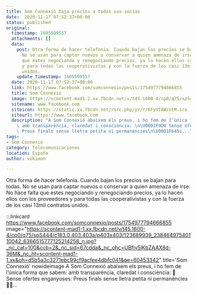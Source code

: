 ```yaml
---
title: Som Connexió baja precios a todas sus socias
date:  2020-11-17 07:52:37+00:00
status: published
original:
  timestamp: 1605599557
  attachments: []
  data:
    post: Otra forma de hacer telefonia. Cuando bajan los precios se bajan para todas.
      No se usan para captar nuevos o conservar a quien amenaza de irse. No hace falta
      que estes negociando y renegociando precios, ya lo hacen ellos con los proveedores
      y para todas las cooperativistas y con la fuerza de los casi 13mil contratos
      unidos.
    update_timestamp: 1605599557
  date: 2020-11-17 07:52:37+00:00
  link: https://www.facebook.com/somconnexio/posts/1754977794666855
  title: Som Connexió
  image: https://scontent-mad1-1.xx.fbcdn.net/v/t45.1600-4/cp0/q75/spS444/c183.0.403.403a/p403x403/123689939_23846497540110042_6366515777125214258_n.jpg?_nc_cat=100&ccb=2&_nc_sid=67cdda&_nc_ohc=UBfjy5lKbZAAX8d-36M&_nc_ht=scontent-mad1-1.xx&oh=d5b5a3c3271ebc99cf9acfee4dbfc041&oe=60453342
  sitename: www.facebook.com
  siteicon: https://static.xx.fbcdn.net/rsrc.php/yz/r/KFyVIAWzntM.ico
  siteurl: https://www.facebook.com
  description: "A Som Connexió abaixem els preus, i ho fem de l’única forma que sabem:\
    \ amb transparència, claredat i consciència: \n\U0001F9D0 Sense ofertes enganyoses:\
    \ Preus finals sense lletra petita ni permanències\n\U0001F645‍♀️..."
tags:
- Som Connexió
category: Telecomunicaciones
location: España
author: vokimon

---
```

Otra forma de hacer telefonia. Cuando bajan los precios se bajan para todas. No se usan para captar nuevos o conservar a quien amenaza de irse. No hace falta que estes negociando y renegociando precios, ya lo hacen ellos con los proveedores y para todas las cooperativistas y con la fuerza de los casi 13mil contratos unidos.

:::linkcard https://www.facebook.com/somconnexio/posts/1754977794666855 image="https://scontent-mad1-1.xx.fbcdn.net/v/t45.1600-4/cp0/q75/spS444/c183.0.403.403a/p403x403/123689939_23846497540110042_6366515777125214258_n.jpg?_nc_cat=100&ccb=2&_nc_sid=67cdda&_nc_ohc=UBfjy5lKbZAAX8d-36M&_nc_ht=scontent-mad1-1.xx&oh=d5b5a3c3271ebc99cf9acfee4dbfc041&oe=60453342" title='Som Connexió' nowideimage
    A Som Connexió abaixem els preus, i ho fem de l’única forma que sabem: amb transparència, claredat i consciència:     🧐 Sense ofertes enganyoses: Preus finals sense lletra petita ni permanències    🙅‍♀️...

